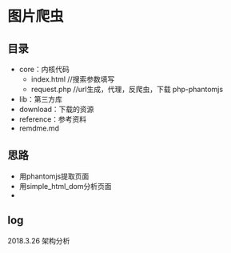 # 图片爬虫

## 目录

* core：内核代码
  * index.html	//搜索参数填写
  * request.php  //url生成，代理，反爬虫，下载  php-phantomjs
* lib：第三方库
* download：下载的资源
* reference：参考资料
* remdme.md

## 思路

* 用phantomjs提取页面
* 用simple_html_dom分析页面
* ​

## log

2018.3.26	架构分析